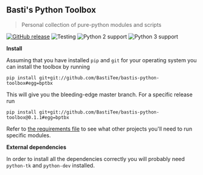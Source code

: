 ## Basti's Python Toolbox
> Personal collection of pure-python modules and scripts

[![GitHub release](https://img.shields.io/github/release/BastiTee/bastis-python-toolbox.svg)](https://github.com/BastiTee/bastis-python-toolbox/releases/latest)
![Testing](https://travis-ci.org/BastiTee/bastis-python-toolbox.svg?branch=master)
![Python 2 support](https://img.shields.io/badge/python2-stable-green.svg)
![Python 3 support](https://img.shields.io/badge/python3-stable-green.svg)

**Install**

Assuming that you have installed `pip` and `git` for your operating system you can install the toolbox by running

    pip install git+git://github.com/BastiTee/bastis-python-toolbox#egg=bptbx

This will give you the bleeding-edge master branch. For a specific release run

    pip install git+git://github.com/BastiTee/bastis-python-toolbox@0.1.1#egg=bptbx

Refer to [the requirements file](requirements.txt) to see what other projects you'll need to run specific modules.

**External dependencies**

In order to install all the dependencies correctly you will probably need `python-tk` and `python-dev` installed.
